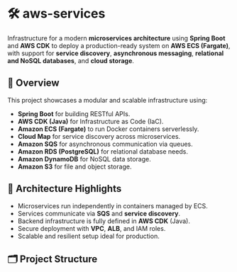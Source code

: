 # 🛠️ aws-services

Infrastructure for a modern **microservices architecture** using **Spring Boot** and **AWS CDK** to deploy a production-ready system on **AWS ECS (Fargate)**, with support for **service discovery**, **asynchronous messaging**, **relational and NoSQL databases**, and **cloud storage**.

## 🚀 Overview

This project showcases a modular and scalable infrastructure using:

- **Spring Boot** for building RESTful APIs.
- **AWS CDK (Java)** for Infrastructure as Code (IaC).
- **Amazon ECS (Fargate)** to run Docker containers serverlessly.
- **Cloud Map** for service discovery across microservices.
- **Amazon SQS** for asynchronous communication via queues.
- **Amazon RDS (PostgreSQL)** for relational database needs.
- **Amazon DynamoDB** for NoSQL data storage.
- **Amazon S3** for file and object storage.

## 🧱 Architecture Highlights

- Microservices run independently in containers managed by ECS.
- Services communicate via **SQS** and **service discovery**.
- Backend infrastructure is fully defined in **AWS CDK** (Java).
- Secure deployment with **VPC**, **ALB**, and IAM roles.
- Scalable and resilient setup ideal for production.

## 🗂️ Project Structure

